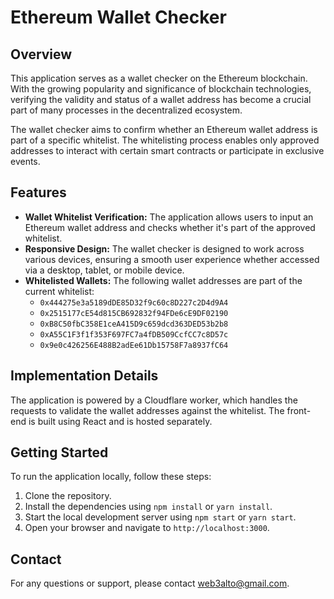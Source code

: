 # Ethereum Wallet Checker

## Overview

This application serves as a wallet checker on the Ethereum blockchain. With the growing popularity and significance of blockchain technologies, verifying the validity and status of a wallet address has become a crucial part of many processes in the decentralized ecosystem.

The wallet checker aims to confirm whether an Ethereum wallet address is part of a specific whitelist. The whitelisting process enables only approved addresses to interact with certain smart contracts or participate in exclusive events.

## Features

- **Wallet Whitelist Verification:** The application allows users to input an Ethereum wallet address and checks whether it's part of the approved whitelist.
- **Responsive Design:** The wallet checker is designed to work across various devices, ensuring a smooth user experience whether accessed via a desktop, tablet, or mobile device.
- **Whitelisted Wallets:** The following wallet addresses are part of the current whitelist:
  - `0x444275e3a5189dDE85D32f9c60c8D227c2D4d9A4`
  - `0x2515177cE54d815CB692832f94FDe6cE9DF02190`
  - `0xB8C50fbC358E1ceA415D9c659dcd363DED53b2b8`
  - `0xA55C1F3f1f353F697FC7a4fDB509CcfCC7c8D57c`
  - `0x9e0c426256E488B2adEe61Db15758F7a8937fC64`

## Implementation Details

The application is powered by a Cloudflare worker, which handles the requests to validate the wallet addresses against the whitelist. The front-end is built using React and is hosted separately.

## Getting Started

To run the application locally, follow these steps:

1. Clone the repository.
2. Install the dependencies using `npm install` or `yarn install`.
3. Start the local development server using `npm start` or `yarn start`.
4. Open your browser and navigate to `http://localhost:3000`.

## Contact

For any questions or support, please contact [web3alto@gmail.com](mailto:web3alto@gmail.com).
